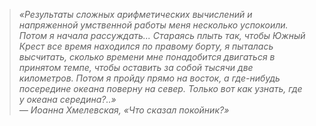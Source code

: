 > *«Результаты сложных арифметических вычислений и напряженной умственной работы меня несколько успокоили. Потом я начала рассуждать... Стараясь плыть так, чтобы Южный Крест все время находился по правому борту, я пыталась высчитать, сколько времени мне понадобится двигаться в принятом темпе, чтобы оставить за собой тысячи две километров. Потом я пройду прямо на восток, а где-нибудь посередине океана поверну на север. Только вот как узнать, где у океана середина?..»*  
*— Иоанна Хмелевская, «Что сказал покойник?»*

